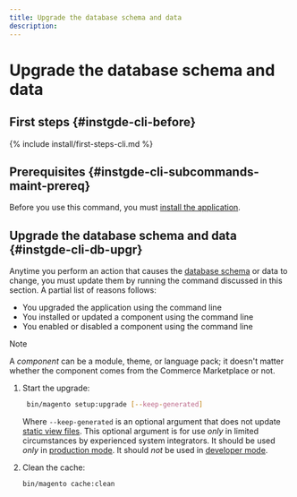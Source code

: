 ```yaml
---
title: Upgrade the database schema and data
description:
---
```


# Upgrade the database schema and data

## First steps {#instgde-cli-before}

{% include install/first-steps-cli.md %}

## Prerequisites {#instgde-cli-subcommands-maint-prereq}

Before you use this command, you must [install the application](../advanced.md).

## Upgrade the database schema and data {#instgde-cli-db-upgr}

Anytime you perform an action that causes the [database schema](https://glossary.magento.com/database-schema) or data to change, you must update them by running the command discussed in this section. A partial list of reasons follows:

*  You upgraded the application using the command line
*  You installed or updated a component using the command line
*  You enabled or disabled a component using the command line

>[!NOTE]
>
>A *component* can be a module, theme, or language pack; it doesn't matter whether the component comes from the Commerce Marketplace or not.

1. Start the upgrade:

   ```bash
    bin/magento setup:upgrade [--keep-generated]
    ```

    Where `--keep-generated` is an optional argument that does not update [static view files](https://experienceleague.adobe.com/docs/commerce-operations/configuration-guide/cli/static-view/static-view-file-deployment.html). This optional argument is for use *only* in limited circumstances by experienced system integrators. It should be used *only* in [production mode](https://experienceleague.adobe.com/docs/commerce-operations/configuration-guide/setup/application-modes.html#production-mode). It should *not* be used in [developer mode](hhttps://experienceleague.adobe.com/docs/commerce-operations/configuration-guide/setup/application-modes.html#developer-mode).

1. Clean the cache:

   ```bash
   bin/magento cache:clean
   ```
